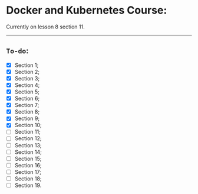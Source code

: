 # Docker and Kubernetes Course:

Currently on lesson 8 section 11.

---
## `To-do`:

* [x] Section 1;
* [x] Section 2;
* [x] Section 3;
* [x] Section 4;
* [x] Section 5;
* [x] Section 6;
* [x] Section 7;
* [x] Section 8;
* [x] Section 9;
* [x] Section 10;
* [ ] Section 11;
* [ ] Section 12;
* [ ] Section 13;
* [ ] Section 14;
* [ ] Section 15;
* [ ] Section 16;
* [ ] Section 17;
* [ ] Section 18;
* [ ] Section 19.